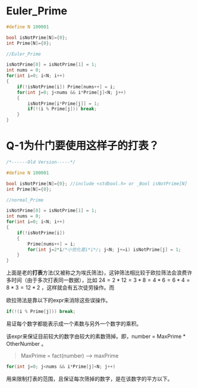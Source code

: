# Euler_Prime


```c++
#define N 100001

bool isNotPrime[N]={0};
int Prime[N]={0};

//Euler_Prime

isNotPrime[0] = isNotPrime[1] = 1;
int nums = 0;
for(int i=0; i<N; i++)
{
    if(!isNotPrime[i]) Prime[nums++] = i;
    for(int j=0; j<nums && i*Prime[j]<N; j++) 
    {
        isNotPrime[i*Prime[j]] = 1; 
        if(!(i % Prime[j])) break; 
    }
}
```
# Q-1为什门要使用这样子的打表？

```c
/*------Old Version-----*/

#define N 100001

bool isNotPrime[N]={0}; //include <stdbool.h> or _Bool isNotPrime[N]
int Prime[N]={0};

//normal_Prime

isNotPrime[0] = isNotPrime[1] = 1;
int nums = 0;
for(int i=0; i<N; i++)
{
    if(!isNotPrime[i]) 
    {
    	Prime[nums++] = i;
    	for(int j=2*i/*小优化是i*i*/; j<N; j+=i) isNotPrime[j] = 1;
    }
}
```

上面是老的**打表**方法(又被称之为埃氏筛法)，这钟筛法相比较于欧拉筛法会浪费许多时间（由于多次打表同一数据），比如 $24 = 2*12 = 3*8 = 4*6 = 6*4 = 8*3 = 12*2$ ，这样就会有五次徒劳操作。而

欧拉筛法是靠以下的expr来消除这些误操作。

```c++
if(!(i % Prime[j])) break;
```
易证每个数字都能表示成一个素数与另外一个数字的乘积。

该expr来保证目前较大的数字由较大的素数筛掉。即，number = MaxPrime $*$ OtherNumber 。

> MaxPrime = fact(number) --> maxPrime

```c++
for(int j=0; j<nums && i*Prime[j]<N; j++)
```

用来限制打表的范围，且保证每次筛掉的数字，是在该数字的平方以下。
